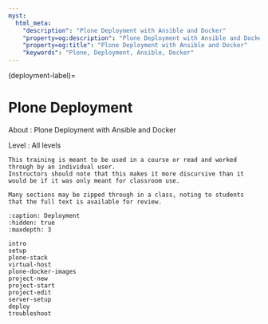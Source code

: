 ```yaml
---
myst:
  html_meta:
    "description": "Plone Deployment with Ansible and Docker"
    "property=og:description": "Plone Deployment with Ansible and Docker"
    "property=og:title": "Plone Deployment with Ansible and Docker"
    "keywords": "Plone, Deployment, Ansible, Docker"
---
```


(deployment-label)=

# Plone Deployment

About
: Plone Deployment with Ansible and Docker

Level
: All levels

```{note}
This training is meant to be used in a course or read and worked through by an individual user.
Instructors should note that this makes it more discursive than it would be if it was only meant for classroom use.

Many sections may be zipped through in a class, noting to students that the full text is available for review.
```

```{toctree}
:caption: Deployment
:hidden: true
:maxdepth: 3

intro
setup
plone-stack
virtual-host
plone-docker-images
project-new
project-start
project-edit
server-setup
deploy
troubleshoot
```
